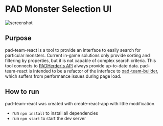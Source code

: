 # PAD Monster Selection UI

![screenshot](https://naisho.github.io/pad-team-react/demo.gif)

## Purpose
pad-team-react is a tool to provide an interface to easily search for particular monsters.  Current in-game solutions only provide sorting and filtering by properties, but it is not capable of complex search criteria.  This tool connects to [PADHerder's API](https://www.padherder.com/api/) always provide up-to-date data.  pad-team-react is intended to be a refactor of the interface to [pad-team-builder](https://github.com/naisho/pad-team-builder), which suffers from performance issues during page load.

## How to run
pad-team-react was created with create-react-app with little modification.
- run `npm install` to install all dependencies
- run `npm start` to start the dev server
